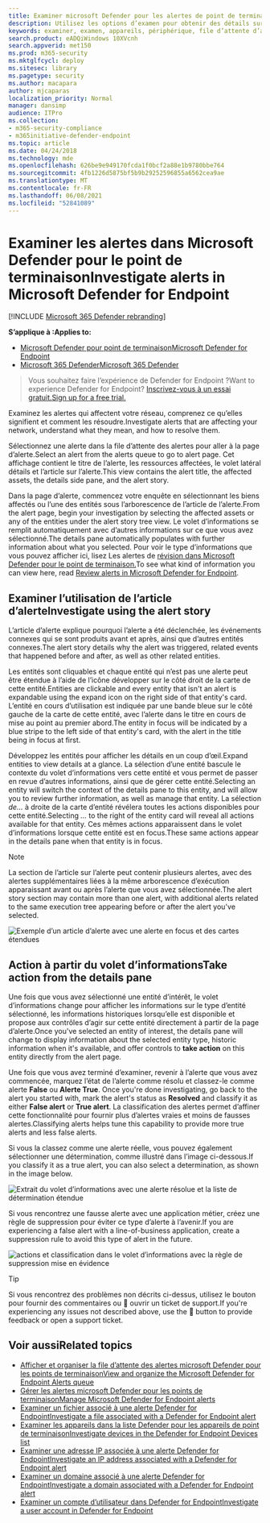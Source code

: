 ```yaml
---
title: Examiner microsoft Defender pour les alertes de point de terminaison
description: Utilisez les options d’examen pour obtenir des détails sur les alertes qui affectent votre réseau, ce qu’elles signifient et comment les résoudre.
keywords: examiner, examen, appareils, périphérique, file d’attente d’alertes, tableau de bord, adresse IP, fichier, envoyer, soumissions, analyse approfondie, chronologie, recherche, domaine, URL, IP
search.product: eADQiWindows 10XVcnh
search.appverid: met150
ms.prod: m365-security
ms.mktglfcycl: deploy
ms.sitesec: library
ms.pagetype: security
ms.author: macapara
author: mjcaparas
localization_priority: Normal
manager: dansimp
audience: ITPro
ms.collection:
- m365-security-compliance
- m365initiative-defender-endpoint
ms.topic: article
ms.date: 04/24/2018
ms.technology: mde
ms.openlocfilehash: 626be9e949170fcda1f0bcf2a88e1b9780bbe764
ms.sourcegitcommit: 4fb1226d5875bf5b9b29252596855a6562cea9ae
ms.translationtype: MT
ms.contentlocale: fr-FR
ms.lasthandoff: 06/08/2021
ms.locfileid: "52841089"
---
```

# <a name="investigate-alerts-in-microsoft-defender-for-endpoint"></a><span data-ttu-id="fa25a-104">Examiner les alertes dans Microsoft Defender pour le point de terminaison</span><span class="sxs-lookup"><span data-stu-id="fa25a-104">Investigate alerts in Microsoft Defender for Endpoint</span></span>

[!INCLUDE [Microsoft 365 Defender rebranding](../../includes/microsoft-defender.md)]

<span data-ttu-id="fa25a-105">**S’applique à :**</span><span class="sxs-lookup"><span data-stu-id="fa25a-105">**Applies to:**</span></span>
- [<span data-ttu-id="fa25a-106">Microsoft Defender pour point de terminaison</span><span class="sxs-lookup"><span data-stu-id="fa25a-106">Microsoft Defender for Endpoint</span></span>](https://go.microsoft.com/fwlink/p/?linkid=2154037)
- [<span data-ttu-id="fa25a-107">Microsoft 365 Defender</span><span class="sxs-lookup"><span data-stu-id="fa25a-107">Microsoft 365 Defender</span></span>](https://go.microsoft.com/fwlink/?linkid=2118804)

><span data-ttu-id="fa25a-108">Vous souhaitez faire l’expérience de Defender for Endpoint ?</span><span class="sxs-lookup"><span data-stu-id="fa25a-108">Want to experience Defender for Endpoint?</span></span> [<span data-ttu-id="fa25a-109">Inscrivez-vous à un essai gratuit.</span><span class="sxs-lookup"><span data-stu-id="fa25a-109">Sign up for a free trial.</span></span>](https://www.microsoft.com/microsoft-365/windows/microsoft-defender-atp?ocid=docs-wdatp-investigatealerts-abovefoldlink) 

<span data-ttu-id="fa25a-110">Examinez les alertes qui affectent votre réseau, comprenez ce qu’elles signifient et comment les résoudre.</span><span class="sxs-lookup"><span data-stu-id="fa25a-110">Investigate alerts that are affecting your network, understand what they mean, and how to resolve them.</span></span>

<span data-ttu-id="fa25a-111">Sélectionnez une alerte dans la file d’attente des alertes pour aller à la page d’alerte.</span><span class="sxs-lookup"><span data-stu-id="fa25a-111">Select an alert from the alerts queue to go to alert page.</span></span> <span data-ttu-id="fa25a-112">Cet affichage contient le titre de l’alerte, les ressources affectées, le volet latéral détails et l’article sur l’alerte.</span><span class="sxs-lookup"><span data-stu-id="fa25a-112">This view contains the alert title, the affected assets, the details side pane, and the alert story.</span></span>

<span data-ttu-id="fa25a-113">Dans la page d’alerte, commencez votre enquête en sélectionnant les biens affectés ou l’une des entités sous l’arborescence de l’article de l’alerte.</span><span class="sxs-lookup"><span data-stu-id="fa25a-113">From the alert page, begin your investigation by selecting the affected assets or any of the entities under the alert story tree view.</span></span> <span data-ttu-id="fa25a-114">Le volet d’informations se remplit automatiquement avec d’autres informations sur ce que vous avez sélectionné.</span><span class="sxs-lookup"><span data-stu-id="fa25a-114">The details pane automatically populates with further information about what you selected.</span></span> <span data-ttu-id="fa25a-115">Pour voir le type d’informations que vous pouvez afficher ici, lisez Les alertes de [révision dans Microsoft Defender pour le point de terminaison.](/microsoft-365/security/defender-endpoint/review-alerts)</span><span class="sxs-lookup"><span data-stu-id="fa25a-115">To see what kind of information you can view here, read [Review alerts in Microsoft Defender for Endpoint](/microsoft-365/security/defender-endpoint/review-alerts).</span></span>

## <a name="investigate-using-the-alert-story"></a><span data-ttu-id="fa25a-116">Examiner l’utilisation de l’article d’alerte</span><span class="sxs-lookup"><span data-stu-id="fa25a-116">Investigate using the alert story</span></span>

<span data-ttu-id="fa25a-117">L’article d’alerte explique pourquoi l’alerte a été déclenchée, les événements connexes qui se sont produits avant et après, ainsi que d’autres entités connexes.</span><span class="sxs-lookup"><span data-stu-id="fa25a-117">The alert story details why the alert was triggered, related events that happened before and after, as well as other related entities.</span></span>

<span data-ttu-id="fa25a-118">Les entités sont cliquables et chaque entité qui n’est pas une alerte peut être étendue à l’aide de l’icône développer sur le côté droit de la carte de cette entité.</span><span class="sxs-lookup"><span data-stu-id="fa25a-118">Entities are clickable and every entity that isn't an alert is expandable using the expand icon on the right side of that entity's card.</span></span> <span data-ttu-id="fa25a-119">L’entité en cours d’utilisation est indiquée par une bande bleue sur le côté gauche de la carte de cette entité, avec l’alerte dans le titre en cours de mise au point au premier abord.</span><span class="sxs-lookup"><span data-stu-id="fa25a-119">The entity in focus will be indicated by a blue stripe to the left side of that entity's card, with the alert in the title being in focus at first.</span></span>

<span data-ttu-id="fa25a-120">Développez les entités pour afficher les détails en un coup d’œil.</span><span class="sxs-lookup"><span data-stu-id="fa25a-120">Expand entities to view details at a glance.</span></span> <span data-ttu-id="fa25a-121">La sélection d’une entité bascule le contexte du volet d’informations vers cette entité et vous permet de passer en revue d’autres informations, ainsi que de gérer cette entité.</span><span class="sxs-lookup"><span data-stu-id="fa25a-121">Selecting an entity will switch the context of the details pane to this entity, and will allow you to review further information, as well as manage that entity.</span></span> <span data-ttu-id="fa25a-122">La sélection *de...* à droite de la carte d’entité révélera toutes les actions disponibles pour cette entité.</span><span class="sxs-lookup"><span data-stu-id="fa25a-122">Selecting *...* to the right of the entity card will reveal all actions available for that entity.</span></span> <span data-ttu-id="fa25a-123">Ces mêmes actions apparaissent dans le volet d’informations lorsque cette entité est en focus.</span><span class="sxs-lookup"><span data-stu-id="fa25a-123">These same actions appear in the details pane when that entity is in focus.</span></span>

> [!NOTE]
> <span data-ttu-id="fa25a-124">La section de l’article sur l’alerte peut contenir plusieurs alertes, avec des alertes supplémentaires liées à la même arborescence d’exécution apparaissant avant ou après l’alerte que vous avez sélectionnée.</span><span class="sxs-lookup"><span data-stu-id="fa25a-124">The alert story section may contain more than one alert, with additional alerts related to the same execution tree appearing before or after the alert you've selected.</span></span>

![Exemple d’un article d’alerte avec une alerte en focus et des cartes étendues](images/alert-story-tree.png)

## <a name="take-action-from-the-details-pane"></a><span data-ttu-id="fa25a-126">Action à partir du volet d’informations</span><span class="sxs-lookup"><span data-stu-id="fa25a-126">Take action from the details pane</span></span>

<span data-ttu-id="fa25a-127">Une fois que vous avez sélectionné une entité d’intérêt, le volet d’informations change pour afficher les informations sur le  type d’entité sélectionné, les informations historiques lorsqu’elle est disponible et propose aux contrôles d’agir sur cette entité directement à partir de la page d’alerte.</span><span class="sxs-lookup"><span data-stu-id="fa25a-127">Once you've selected an entity of interest, the details pane will change to display information about the selected entity type, historic information when it's available, and offer controls to **take action** on this entity directly from the alert page.</span></span>

<span data-ttu-id="fa25a-128">Une fois que vous avez terminé d’examiner, revenir à l’alerte que vous avez commencée, marquez l’état de l’alerte comme résolu et classez-le comme alerte **False** ou **Alerte True**. </span><span class="sxs-lookup"><span data-stu-id="fa25a-128">Once you're done investigating, go back to the alert you started with, mark the alert's status as **Resolved** and classify it as either **False alert** or **True alert**.</span></span> <span data-ttu-id="fa25a-129">La classification des alertes permet d’affiner cette fonctionnalité pour fournir plus d’alertes vraies et moins de fausses alertes.</span><span class="sxs-lookup"><span data-stu-id="fa25a-129">Classifying alerts helps tune this capability to provide more true alerts and less false alerts.</span></span>

<span data-ttu-id="fa25a-130">Si vous la classez comme une alerte réelle, vous pouvez également sélectionner une détermination, comme illustré dans l’image ci-dessous.</span><span class="sxs-lookup"><span data-stu-id="fa25a-130">If you classify it as a true alert, you can also select a determination, as shown in the image below.</span></span>

![Extrait du volet d’informations avec une alerte résolue et la liste de détermination étendue](images/alert-details-resolved-true.png)

<span data-ttu-id="fa25a-132">Si vous rencontrez une fausse alerte avec une application métier, créez une règle de suppression pour éviter ce type d’alerte à l’avenir.</span><span class="sxs-lookup"><span data-stu-id="fa25a-132">If you are experiencing a false alert with a line-of-business application, create a suppression rule to avoid this type of alert in the future.</span></span>

![actions et classification dans le volet d’informations avec la règle de suppression mise en évidence](images/alert-false-suppression-rule.png)

> [!TIP]
> <span data-ttu-id="fa25a-134">Si vous rencontrez des problèmes non décrits ci-dessus, utilisez le bouton pour fournir des commentaires ou 🙂 ouvrir un ticket de support.</span><span class="sxs-lookup"><span data-stu-id="fa25a-134">If you're experiencing any issues not described above, use the 🙂 button to provide feedback or open a support ticket.</span></span>


## <a name="related-topics"></a><span data-ttu-id="fa25a-135">Voir aussi</span><span class="sxs-lookup"><span data-stu-id="fa25a-135">Related topics</span></span>
- [<span data-ttu-id="fa25a-136">Afficher et organiser la file d’attente des alertes microsoft Defender pour les points de terminaison</span><span class="sxs-lookup"><span data-stu-id="fa25a-136">View and organize the Microsoft Defender for Endpoint Alerts queue</span></span>](alerts-queue.md)
- [<span data-ttu-id="fa25a-137">Gérer les alertes microsoft Defender pour les points de terminaison</span><span class="sxs-lookup"><span data-stu-id="fa25a-137">Manage Microsoft Defender for Endpoint alerts</span></span>](manage-alerts.md)
- [<span data-ttu-id="fa25a-138">Examiner un fichier associé à une alerte Defender for Endpoint</span><span class="sxs-lookup"><span data-stu-id="fa25a-138">Investigate a file associated with a Defender for Endpoint alert</span></span>](investigate-files.md)
- [<span data-ttu-id="fa25a-139">Examiner les appareils dans la liste Defender pour les appareils de point de terminaison</span><span class="sxs-lookup"><span data-stu-id="fa25a-139">Investigate devices in the Defender for Endpoint Devices list</span></span>](investigate-machines.md)
- [<span data-ttu-id="fa25a-140">Examiner une adresse IP associée à une alerte Defender for Endpoint</span><span class="sxs-lookup"><span data-stu-id="fa25a-140">Investigate an IP address associated with a Defender for Endpoint alert</span></span>](investigate-ip.md)
- [<span data-ttu-id="fa25a-141">Examiner un domaine associé à une alerte Defender for Endpoint</span><span class="sxs-lookup"><span data-stu-id="fa25a-141">Investigate a domain associated with a Defender for Endpoint alert</span></span>](investigate-domain.md)
- [<span data-ttu-id="fa25a-142">Examiner un compte d’utilisateur dans Defender for Endpoint</span><span class="sxs-lookup"><span data-stu-id="fa25a-142">Investigate a user account in Defender for Endpoint</span></span>](investigate-user.md)


